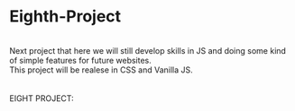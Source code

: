 # Eighth-Project
<br>
Next project that here we will still develop skills in JS and doing some kind of simple features for future websites.<br>
This project will be realese in CSS and Vanilla JS. <br>
<br>
<br>
EIGHT PROJECT: <br>
<br>

